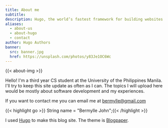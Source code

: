 ```yaml
---
title: About me
subtitle: 
description: Hugo, the world’s fastest framework for building websites
aliases:
  - about-us
  - about-hugo
  - contact
author: Hugo Authors
banner:
  src: banner.jpg
  href: https://unsplash.com/photos/y83Je1OC6Wc
---
```



<!-- {{< figure src="/berm.jpg" class="full-wide-width" >}} -->
{{< about-img >}}
<!-- ![berm](/berm.jpg) -->
<!-- ![drawing](/berm.jpg) -->



Hello! I'm a third year CS student at the University of the Philippines Manila. I'll try to keep this site update as often as I can. The topics I will upload here would be mostly about software development and my experiences.

If you want to contact me you can email me at bermylle@gmail.com

{{< highlight go >}} String name = "Bermylle John";{{< /highlight >}}

I used [Hugo](https://gohugo.io/) to make this blog site. The theme is [Blogpaper](https://themes.gohugo.io/blogpaper/).

<!-- 
&nbsp;

## Skills
{{< skillbar >}} -->


<!-- Hugo makes use of a variety of open source projects including:

* https://github.com/russross/blackfriday
* https://github.com/alecthomas/chroma
* https://github.com/muesli/smartcrop
* https://github.com/spf13/cobra
* https://github.com/spf13/viper

Hugo is ideal for blogs, corporate websites, creative portfolios, online magazines, single page applications or even a website with thousands of pages.

Hugo is for people who want to hand code their own website without worrying about setting up complicated runtimes, dependencies and databases.

Websites built with Hugo are extremelly fast, secure and can be deployed anywhere including, AWS, GitHub Pages, Heroku, Netlify and any other hosting provider.

Learn more and contribute on [GitHub](https://github.com/gohugoio).
 -->


